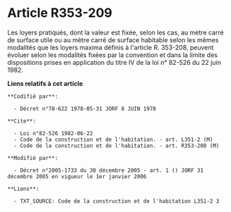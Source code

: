# Article R353-209

Les loyers pratiqués, dont la valeur est fixée, selon les cas, au mètre carré de surface utile ou au mètre carré de surface
habitable selon les mêmes modalités que les loyers maxima définis à l'article R. 353-208, peuvent évoluer selon les modalités
fixées par la convention et dans la limite des dispositions prises en application du titre IV de la loi n° 82-526 du 22 juin
1982.

**Liens relatifs à cet article**

	**Codifié par**:

	  - Décret n°78-622 1978-05-31 JORF 8 JUIN 1978

	**Cite**:

	  - Loi n°82-526 1982-06-22
	  - Code de la construction et de l'habitation. - art. L351-2 (M)
	  - Code de la construction et de l'habitation. - art. R353-208 (M)

	**Modifié par**:

	  - Décret n°2005-1733 du 30 décembre 2005 - art. 1 () JORF 31 décembre 2005 en vigueur le 1er janvier 2006

	**Liens**:

	  - TXT_SOURCE: Code de la construction et de l'habitation L351-2 3
